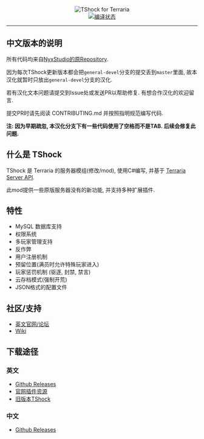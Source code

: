 <p align="center">
  <img src="https://tshock.co/newlogo.png" alt="TShock for Terraria"><br />
  <a href="https://travis-ci.org/NyxStudios/TShock"><img src="https://travis-ci.org/NyxStudios/TShock.png?branch=general-devel" alt="编译状态"></a><br />
  <hr />
</p>

## 中文版本的说明

所有代码均来自[NyxStudio的原Repository](https://github.com/NyxStudios/TShock).

因为每次TShock更新版本都会把`general-devel`分支的提交丢到`master`里面, 故本汉化就暂时只放出`general-devel`分支的汉化. 

若有汉化文本问题请提交到Issue处或发送PR以帮助修复. 有想合作汉化的欢迎留言.

提交PR时请先阅读 CONTRIBUTING.md 并按照指明规范编写代码.

**注: 因为早期疏忽, 本汉化分支下有一些代码使用了空格而不是TAB. 后续会修复此问题.**

## 什么是 TShock

TShock 是 Terraria 的服务器模组(修改/mod), 使用C#编写, 并基于 [Terraria Server API](https://github.com/NyxStudios/TerrariaAPI-Server). 

此mod提供一些原版服务器没有的新功能, 并支持多种扩展插件.

## 特性

* MySQL 数据库支持
* 权限系统
* 多玩家管理支持
* 反作弊
* 用户注册机制
* 预留位置(满员时允许特殊玩家进入)
* 玩家惩罚机制 (驱逐, 封禁, 禁言)
* 云存档模式(强制开荒)
* JSON格式的配置文件

## 社区/支持

* [英文官网/论坛](https://tshock.co/xf/)
* [Wiki](https://tshock.atlassian.net/wiki/display/TSHOCKPLUGINS/Home)

## 下载途径

### 英文
* [Github Releases](https://github.com/TShock/TShock/releases)
* [官网插件资源](https://tshock.co/xf/index.php?resources/)
* [旧版本TShock](https://github.com/TShock/TShock/downloads)

### 中文
* [Github Releases](https://github.com/mistzzt/TShock/releases)
